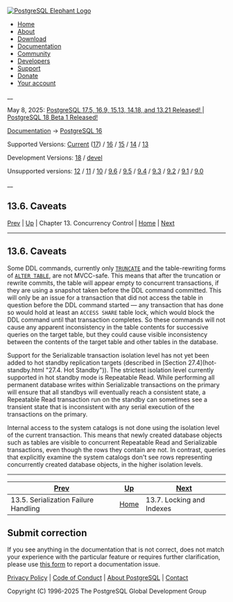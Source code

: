 [ ![PostgreSQL Elephant Logo](/media/img/about/press/elephant.png) ](/)

  * [Home](/ "Home")
  * [About](/about/ "About")
  * [Download](/download/ "Download")
  * [Documentation](/docs/ "Documentation")
  * [Community](/community/ "Community")
  * [Developers](/developer/ "Developers")
  * [Support](/support/ "Support")
  * [Donate](/about/donate/ "Donate")
  * [Your account](/account/ "Your account")

__

May 8, 2025: [ PostgreSQL 17.5, 16.9, 15.13, 14.18, and 13.21 Released! ](/about/news/postgresql-175-169-1513-1418-and-1321-released-3072/) | [ PostgreSQL 18 Beta 1 Released! ](/about/news/postgresql-18-beta-1-released-3070/)

[Documentation](/docs/ "Documentation") -> [PostgreSQL
16](/docs/16/index.html)

Supported Versions: [Current](/docs/current/mvcc-caveats.html "PostgreSQL 17 -
13.6. Caveats") ([17](/docs/17/mvcc-caveats.html "PostgreSQL 17 -
13.6. Caveats")) / [16](/docs/16/mvcc-caveats.html "PostgreSQL 16 -
13.6. Caveats") / [15](/docs/15/mvcc-caveats.html "PostgreSQL 15 -
13.6. Caveats") / [14](/docs/14/mvcc-caveats.html "PostgreSQL 14 -
13.6. Caveats") / [13](/docs/13/mvcc-caveats.html "PostgreSQL 13 -
13.6. Caveats")

Development Versions: [18](/docs/18/mvcc-caveats.html "PostgreSQL 18 -
13.6. Caveats") / [devel](/docs/devel/mvcc-caveats.html "PostgreSQL devel -
13.6. Caveats")

Unsupported versions: [12](/docs/12/mvcc-caveats.html "PostgreSQL 12 -
13.6. Caveats") / [11](/docs/11/mvcc-caveats.html "PostgreSQL 11 -
13.6. Caveats") / [10](/docs/10/mvcc-caveats.html "PostgreSQL 10 -
13.6. Caveats") / [9.6](/docs/9.6/mvcc-caveats.html "PostgreSQL 9.6 -
13.6. Caveats") / [9.5](/docs/9.5/mvcc-caveats.html "PostgreSQL 9.5 -
13.6. Caveats") / [9.4](/docs/9.4/mvcc-caveats.html "PostgreSQL 9.4 -
13.6. Caveats") / [9.3](/docs/9.3/mvcc-caveats.html "PostgreSQL 9.3 -
13.6. Caveats") / [9.2](/docs/9.2/mvcc-caveats.html "PostgreSQL 9.2 -
13.6. Caveats") / [9.1](/docs/9.1/mvcc-caveats.html "PostgreSQL 9.1 -
13.6. Caveats") / [9.0](/docs/9.0/mvcc-caveats.html "PostgreSQL 9.0 -
13.6. Caveats")

__

13.6. Caveats  
---  
[Prev](mvcc-serialization-failure-handling.html "13.5. Serialization Failure Handling")  | [Up](mvcc.html "Chapter 13. Concurrency Control") | Chapter 13. Concurrency Control | [Home](index.html "PostgreSQL 16.9 Documentation") |  [Next](locking-indexes.html "13.7. Locking and Indexes")  
  
* * *

## 13.6. Caveats #

Some DDL commands, currently only [`TRUNCATE`](sql-truncate.html "TRUNCATE")
and the table-rewriting forms of [`ALTER TABLE`](sql-altertable.html "ALTER
TABLE"), are not MVCC-safe. This means that after the truncation or rewrite
commits, the table will appear empty to concurrent transactions, if they are
using a snapshot taken before the DDL command committed. This will only be an
issue for a transaction that did not access the table in question before the
DDL command started — any transaction that has done so would hold at least an
`ACCESS SHARE` table lock, which would block the DDL command until that
transaction completes. So these commands will not cause any apparent
inconsistency in the table contents for successive queries on the target
table, but they could cause visible inconsistency between the contents of the
target table and other tables in the database.

Support for the Serializable transaction isolation level has not yet been
added to hot standby replication targets (described in [Section 27.4](hot-
standby.html "27.4. Hot Standby")). The strictest isolation level currently
supported in hot standby mode is Repeatable Read. While performing all
permanent database writes within Serializable transactions on the primary will
ensure that all standbys will eventually reach a consistent state, a
Repeatable Read transaction run on the standby can sometimes see a transient
state that is inconsistent with any serial execution of the transactions on
the primary.

Internal access to the system catalogs is not done using the isolation level
of the current transaction. This means that newly created database objects
such as tables are visible to concurrent Repeatable Read and Serializable
transactions, even though the rows they contain are not. In contrast, queries
that explicitly examine the system catalogs don't see rows representing
concurrently created database objects, in the higher isolation levels.

* * *

[Prev](mvcc-serialization-failure-handling.html "13.5. Serialization Failure Handling")  | [Up](mvcc.html "Chapter 13. Concurrency Control") |  [Next](locking-indexes.html "13.7. Locking and Indexes")  
---|---|---  
13.5. Serialization Failure Handling  | [Home](index.html "PostgreSQL 16.9 Documentation") |  13.7. Locking and Indexes  
  
## Submit correction

If you see anything in the documentation that is not correct, does not match
your experience with the particular feature or requires further clarification,
please use [this form](/account/comments/new/16/mvcc-caveats.html/) to report
a documentation issue.

[Privacy Policy](/about/privacypolicy) | [Code of Conduct](/about/policies/coc/) | [About PostgreSQL](/about/) | [Contact](/about/contact/)  

Copyright (C) 1996-2025 The PostgreSQL Global Development Group

